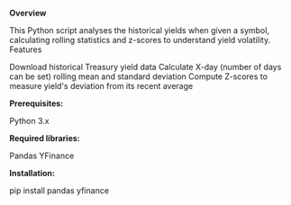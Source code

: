**Overview**

This Python script analyses the historical yields when given a symbol, calculating rolling statistics and z-scores to understand yield volatility.
Features

Download historical Treasury yield data
Calculate X-day (number of days can be set) rolling mean and standard deviation
Compute Z-scores to measure yield's deviation from its recent average

**Prerequisites:**

Python 3.x

**Required libraries:**

Pandas
YFinance

**Installation:**

pip install pandas yfinance
